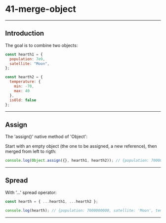 # 41-merge-object

***

## Introduction

The goal is to combine two objects:

```js
const hearth1 = {
  population: 7e9,
  satellite: "Moon",
};

const hearth2 = {
  temperature: {
    min: -70,
    max: 40
  },
  isOld: false
};
```

***

## Assign

The 'assign()' native method of 'Object':

Start with an empty object (the one to be assigned, a new reference), then merged from left to rigth:

```js
console.log(Object.assign({}, hearth1, hearth2)); // {population: 7000000000, satellite: 'Moon', temperature: {…}, isOld: false}
```

***

## Spread

With '...' spread operator:

```js
const hearth = { ...hearth1, ...hearth2 };

console.log(hearth); // {population: 7000000000, satellite: 'Moon', temperature: {…}, isOld: false}
```

***
